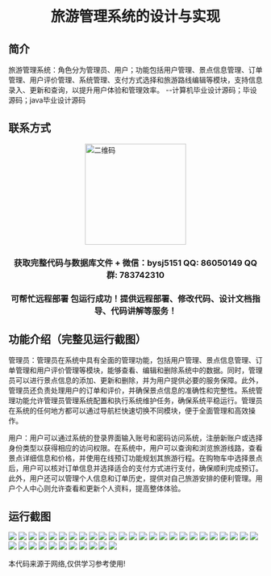 <p><h1 align="center">旅游管理系统的设计与实现</h1></p>

## 简介
旅游管理系统：角色分为管理员、用户；功能包括用户管理、景点信息管理、订单管理、用户评价管理、系统管理、支付方式选择和旅游路线编辑等模块，支持信息录入、更新和查询，以提升用户体验和管理效率。    --计算机毕业设计源码；毕设源码；java毕业设计源码


## 联系方式
<img src="https://bs-1329754181.cos.ap-shanghai.myqcloud.com/wx.jpg" alt="二维码" style="display: block; margin: 0 auto;" width="200px">
<p><h3 align="center">获取完整代码与数据库文件 + 微信：bysj5151 QQ: 86050149 QQ群: 783742310</h3></p>
<p><h3 align="center">可帮忙远程部署 包运行成功！提供远程部署、修改代码、设计文档指导、代码讲解等服务！</h3></p>

## 功能介绍（完整见运行截图）
管理员：管理员在系统中具有全面的管理功能，包括用户管理、景点信息管理、订单管理和用户评价管理等模块，能够查看、编辑和删除系统中的数据。同时，管理员可以进行景点信息的添加、更新和删除，并为用户提供必要的服务保障。此外，管理员还负责处理用户的订单和评价，并确保景点信息的准确性和完整性。系统管理功能允许管理员管理系统配置和执行系统维护任务，确保系统平稳运行。管理员在系统的任何地方都可以通过导航栏快速切换不同模块，便于全面管理和高效操作。

用户：用户可以通过系统的登录界面输入账号和密码访问系统，注册新账户或选择身份类型以获得相应的访问权限。在系统中，用户可以查询和浏览旅游线路，查看景点详细信息和价格，并使用在线预订功能规划其旅游行程。在购物车中选择景点后，用户可以核对订单信息并选择适合的支付方式进行支付，确保顺利完成预订。此外，用户还可以管理个人信息和订单历史，提供对自己旅游安排的便利管理。用户个人中心则允许查看和更新个人资料，提高整体体验。


## 运行截图
![](https://bs-1329754181.cos.ap-shanghai.myqcloud.com/spring/tourismManagementSystemDesignAndImplementation/img/001.jpg)
![](https://bs-1329754181.cos.ap-shanghai.myqcloud.com/spring/tourismManagementSystemDesignAndImplementation/img/002.jpg)
![](https://bs-1329754181.cos.ap-shanghai.myqcloud.com/spring/tourismManagementSystemDesignAndImplementation/img/003.jpg)
![](https://bs-1329754181.cos.ap-shanghai.myqcloud.com/spring/tourismManagementSystemDesignAndImplementation/img/004.jpg)
![](https://bs-1329754181.cos.ap-shanghai.myqcloud.com/spring/tourismManagementSystemDesignAndImplementation/img/005.jpg)
![](https://bs-1329754181.cos.ap-shanghai.myqcloud.com/spring/tourismManagementSystemDesignAndImplementation/img/006.jpg)
![](https://bs-1329754181.cos.ap-shanghai.myqcloud.com/spring/tourismManagementSystemDesignAndImplementation/img/007.jpg)
![](https://bs-1329754181.cos.ap-shanghai.myqcloud.com/spring/tourismManagementSystemDesignAndImplementation/img/008.jpg)
![](https://bs-1329754181.cos.ap-shanghai.myqcloud.com/spring/tourismManagementSystemDesignAndImplementation/img/009.jpg)
![](https://bs-1329754181.cos.ap-shanghai.myqcloud.com/spring/tourismManagementSystemDesignAndImplementation/img/010.jpg)
![](https://bs-1329754181.cos.ap-shanghai.myqcloud.com/spring/tourismManagementSystemDesignAndImplementation/img/011.jpg)
![](https://bs-1329754181.cos.ap-shanghai.myqcloud.com/spring/tourismManagementSystemDesignAndImplementation/img/012.jpg)
![](https://bs-1329754181.cos.ap-shanghai.myqcloud.com/spring/tourismManagementSystemDesignAndImplementation/img/013.jpg)
![](https://bs-1329754181.cos.ap-shanghai.myqcloud.com/spring/tourismManagementSystemDesignAndImplementation/img/014.jpg)
![](https://bs-1329754181.cos.ap-shanghai.myqcloud.com/spring/tourismManagementSystemDesignAndImplementation/img/015.jpg)
![](https://bs-1329754181.cos.ap-shanghai.myqcloud.com/spring/tourismManagementSystemDesignAndImplementation/img/016.jpg)
![](https://bs-1329754181.cos.ap-shanghai.myqcloud.com/spring/tourismManagementSystemDesignAndImplementation/img/017.jpg)
![](https://bs-1329754181.cos.ap-shanghai.myqcloud.com/spring/tourismManagementSystemDesignAndImplementation/img/018.jpg)
![](https://bs-1329754181.cos.ap-shanghai.myqcloud.com/spring/tourismManagementSystemDesignAndImplementation/img/019.jpg)
![](https://bs-1329754181.cos.ap-shanghai.myqcloud.com/spring/tourismManagementSystemDesignAndImplementation/img/020.jpg)
![](https://bs-1329754181.cos.ap-shanghai.myqcloud.com/spring/tourismManagementSystemDesignAndImplementation/img/021.jpg)
![](https://bs-1329754181.cos.ap-shanghai.myqcloud.com/spring/tourismManagementSystemDesignAndImplementation/img/022.jpg)
![](https://bs-1329754181.cos.ap-shanghai.myqcloud.com/spring/tourismManagementSystemDesignAndImplementation/img/023.jpg)
![](https://bs-1329754181.cos.ap-shanghai.myqcloud.com/spring/tourismManagementSystemDesignAndImplementation/img/024.jpg)
![](https://bs-1329754181.cos.ap-shanghai.myqcloud.com/spring/tourismManagementSystemDesignAndImplementation/img/025.jpg)
![](https://bs-1329754181.cos.ap-shanghai.myqcloud.com/spring/tourismManagementSystemDesignAndImplementation/img/026.jpg)
![](https://bs-1329754181.cos.ap-shanghai.myqcloud.com/spring/tourismManagementSystemDesignAndImplementation/img/027.jpg)
![](https://bs-1329754181.cos.ap-shanghai.myqcloud.com/spring/tourismManagementSystemDesignAndImplementation/img/028.jpg)
![](https://bs-1329754181.cos.ap-shanghai.myqcloud.com/spring/tourismManagementSystemDesignAndImplementation/img/029.jpg)
![](https://bs-1329754181.cos.ap-shanghai.myqcloud.com/spring/tourismManagementSystemDesignAndImplementation/img/030.jpg)
![](https://bs-1329754181.cos.ap-shanghai.myqcloud.com/spring/tourismManagementSystemDesignAndImplementation/img/031.jpg)
![](https://bs-1329754181.cos.ap-shanghai.myqcloud.com/spring/tourismManagementSystemDesignAndImplementation/img/032.jpg)
![](https://bs-1329754181.cos.ap-shanghai.myqcloud.com/spring/tourismManagementSystemDesignAndImplementation/img/033.jpg)
![](https://bs-1329754181.cos.ap-shanghai.myqcloud.com/spring/tourismManagementSystemDesignAndImplementation/img/034.jpg)
![](https://bs-1329754181.cos.ap-shanghai.myqcloud.com/spring/tourismManagementSystemDesignAndImplementation/img/035.jpg)
![](https://bs-1329754181.cos.ap-shanghai.myqcloud.com/spring/tourismManagementSystemDesignAndImplementation/img/036.jpg)

<p>本代码来源于网络,仅供学习参考使用!</p>
